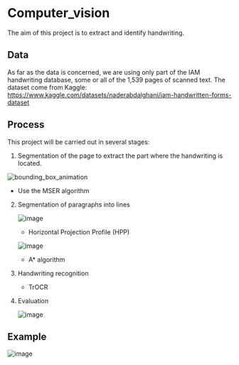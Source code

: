 # Computer_vision
The aim of this project is to extract and identify handwriting.

## Data
As far as the data is concerned, we are using only part of the IAM handwriting database, some or all of the 1,539 pages of scanned text. The dataset come from Kaggle: https://www.kaggle.com/datasets/naderabdalghani/iam-handwritten-forms-dataset

## Process
This project will be carried out in several stages:

1. Segmentation of the page to extract the part where the handwriting is located.

  ![bounding_box_animation](https://github.com/vyvern1/Computer_vision/assets/55856046/34a99488-66b0-4b47-bf95-457eae433f4e)
  - Use the MSER algorithm 

2. Segmentation of paragraphs into lines

   ![image](https://github.com/vyvern1/Computer_vision/assets/55856046/7d8ad326-e105-48b7-bb0b-cea1166c4d19)
   - Horizontal Projection Profile (HPP)
   
   ![image](https://github.com/vyvern1/Computer_vision/assets/55856046/79bc5dc0-0d9f-4411-97bf-9a9d8f569eed)
   - A* algorithm

4. Handwriting recognition
   - TrOCR
     
5. Evaluation
   
   ![image](https://github.com/vyvern1/Computer_vision/assets/55856046/e0b59739-e7a4-4526-90ca-4d69660a59e3)

## Example

![image](https://github.com/vyvern1/Computer_vision/assets/55856046/07cd88bf-d44f-419c-8bdf-41241ba62e7e)



